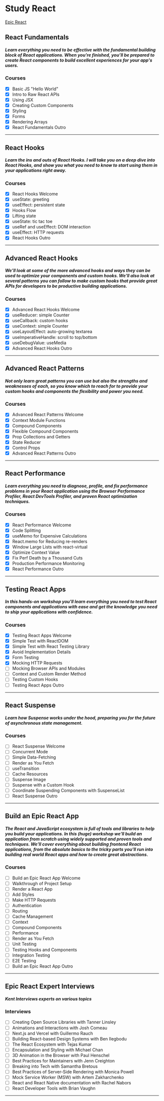 # Study React

[Epic React](https://epicreact.dev/)

## React Fundamentals

##### Learn everything you need to be effective with the fundamental building block of React applications. When you’re finished, you’ll be prepared to create React components to build excellent experiences for your app's users.

### Courses

- [x] Basic JS "Hello World"
- [x] Intro to Raw React APIs
- [x] Using JSX
- [x] Creating Custom Components
- [x] Styling
- [x] Forms
- [x] Rendering Arrays
- [x] React Fundamentals Outro

---

## React Hooks

##### Learn the ins and outs of React Hooks. I will take you on a deep dive into React Hooks, and show you what you need to know to start using them in your applications right away.

### Courses

- [x] React Hooks Welcome
- [x] useState: greeting
- [x] useEffect: persistent state
- [x] Hooks Flow
- [x] Lifting state
- [x] useState: tic tac toe
- [x] useRef and useEffect: DOM interaction
- [x] useEffect: HTTP requests
- [x] React Hooks Outro

---

## Advanced React Hooks

##### We’ll look at some of the more advanced hooks and ways they can be used to optimize your components and custom hooks. We’ll also look at several patterns you can follow to make custom hooks that provide great APIs for developers to be productive building applications.

### Courses

- [x] Advanced React Hooks Welcome
- [x] useReducer: simple Counter
- [x] useCallback: custom hooks
- [x] useContext: simple Counter
- [x] useLayoutEffect: auto-growing textarea
- [x] useImperativeHandle: scroll to top/bottom
- [x] useDebugValue: useMedia
- [x] Advanced React Hooks Outro

---

## Advanced React Patterns

##### Not only learn great patterns you can use but also the strengths and weaknesses of each, so you know which to reach for to provide your custom hooks and components the flexibility and power you need.

### Courses

- [x] Advanced React Patterns Welcome
- [x] Context Module Functions
- [x] Compound Components
- [x] Flexible Compound Components
- [x] Prop Collections and Getters
- [x] State Reducer
- [x] Control Props
- [x] Advanced React Patterns Outro

---

## React Performance

##### Learn everything you need to diagnose, profile, and fix performance problems in your React application using the Browser Performance Profiler, React DevTools Profiler, and proven React optimization techniques.

### Courses

- [x] React Performance Welcome
- [x] Code Splitting
- [x] useMemo for Expensive Calculations
- [x] React.memo for Reducing re-renders
- [x] Window Large Lists with react-virtual
- [x] Optimize Context Value
- [x] Fix Perf Death by a Thousand Cuts
- [x] Production Performance Monitoring
- [x] React Performance Outro

---

## Testing React Apps

##### In this hands-on workshop you'll learn everything you need to test React components and applications with ease and get the knowledge you need to ship your applications with confidence.

### Courses

- [x] Testing React Apps Welcome
- [x] Simple Test with ReactDOM
- [x] Simple Test with React Testing Library
- [x] Avoid Implementation Details
- [x] Form Testing
- [x] Mocking HTTP Requests
- [ ] Mocking Browser APIs and Modules
- [ ] Context and Custom Render Method
- [ ] Testing Custom Hooks
- [ ] Testing React Apps Outro

---

## React Suspense

##### Learn how Suspense works under the hood, preparing you for the future of asynchronous state management.

### Courses

- [ ] React Suspense Welcome
- [ ] Concurrent Mode
- [ ] Simple Data-Fetching
- [ ] Render as You Fetch
- [ ] useTransition
- [ ] Cache Resources
- [ ] Suspense Image
- [ ] Suspense with a Custom Hook
- [ ] Coordinate Suspending Components with SuspenseList
- [ ] React Suspense Outro

---

## Build an Epic React App

##### The React and JavaScript ecosystem is full of tools and libraries to help you build your applications. In this (huge) workshop we’ll build an application from scratch using widely supported and proven tools and techniques. We’ll cover everything about building frontend React applications, from the absolute basics to the tricky parts you'll run into building real world React apps and how to create great abstractions.

### Courses

- [ ] Build an Epic React App Welcome
- [ ] Walkthrough of Project Setup
- [ ] Render a React App
- [ ] Add Styles
- [ ] Make HTTP Requests
- [ ] Authentication
- [ ] Routing
- [ ] Cache Management
- [ ] Context
- [ ] Compound Components
- [ ] Performance
- [ ] Render as You Fetch
- [ ] Unit Testing
- [ ] Testing Hooks and Components
- [ ] Integration Testing
- [ ] E2E Testing
- [ ] Build an Epic React App Outro

---

## Epic React Expert Interviews

##### Kent Interviews experts on various topics

### Interviews

- [ ] Creating Open Source Libraries with Tanner Linsley
- [ ] Animations and Interactions with Josh Comeau
- [ ] Next.js and Vercel with Guillermo Rauch
- [ ] Building React-based Design Systems with Ben Ilegbodu
- [ ] The React Ecosystem with Tejas Kumar
- [ ] Encapsulation and Styling with Michael Chan
- [ ] 3D Animation in the Browser with Paul Henschel
- [ ] Best Practices for Maintainers with Jenn Creighton
- [ ] Breaking into Tech with Samantha Bretous
- [ ] Best Practices of Server-Side Rendering with Monica Powell
- [ ] Mock Service Worker (MSW) with Artem Zakharchenko
- [ ] React and React Native documentation with Rachel Nabors
- [ ] React Developer Tools with Brian Vaughn

---
